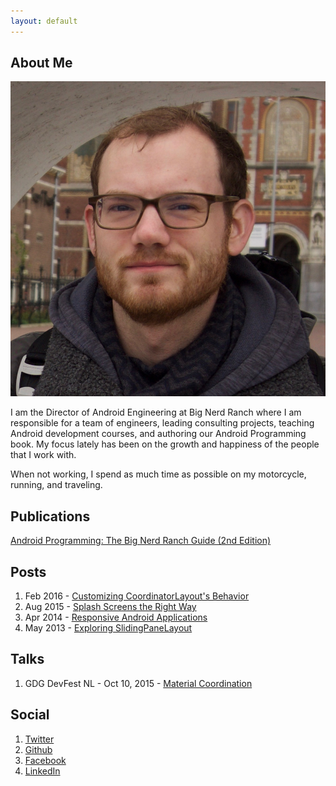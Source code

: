 ```yaml
---
layout: default
---
```


## About Me

<img class="profile-picture" src="profile.png">

I am the Director of Android Engineering at Big Nerd Ranch where I am responsible for a team of engineers, leading consulting projects, teaching Android development courses, and authoring our Android Programming book. My focus lately has been on the growth and happiness of the people that I work with. 

When not working, I spend as much time as possible on my motorcycle, running, and traveling.

## Publications

[Android Programming: The Big Nerd Ranch Guide (2nd Edition)](https://amzn.com/0134171454)

## Posts

1. Feb 2016 - [Customizing CoordinatorLayout's Behavior](https://www.bignerdranch.com/blog/customizing-coordinatorlayouts-behavior/)
2. Aug 2015 - [Splash Screens the Right Way](https://www.bignerdranch.com/blog/splash-screens-the-right-way/)
3. Apr 2014 - [Responsive Android Applications](https://www.objc.io/issues/11-android/responsive-android-applications/)
4. May 2013 - [Exploring SlidingPaneLayout](https://www.bignerdranch.com/blog/exploring-slidingpanelayout/)

## Talks

1. GDG DevFest NL - Oct 10, 2015 - [Material Coordination](https://www.youtube.com/watch?v=FrqUqwxgk5A)

## Social

1. [Twitter](https://twitter.com/cstew)
2. [Github](https://github.com/cstew)
3. [Facebook](https://www.facebook.com/chris.stewart2)
4. [LinkedIn](https://www.linkedin.com/in/chris-stewart-3503639)